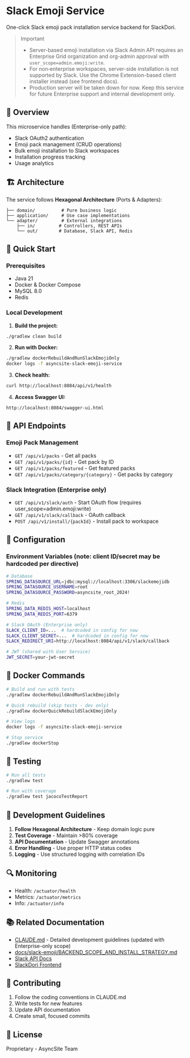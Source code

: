 # Slack Emoji Service

One-click Slack emoji pack installation service backend for SlackDori.

> Important
> - Server-based emoji installation via Slack Admin API requires an Enterprise Grid organization and org-admin approval with `user_scope=admin.emoji:write`.
> - For non‑enterprise workspaces, server-side installation is not supported by Slack. Use the Chrome Extension-based client installer instead (see frontend docs).
> - Production server will be taken down for now. Keep this service for future Enterprise support and internal development only.

## 🎯 Overview

This microservice handles (Enterprise-only path):
- Slack OAuth2 authentication
- Emoji pack management (CRUD operations)
- Bulk emoji installation to Slack workspaces
- Installation progress tracking
- Usage analytics

## 🏗️ Architecture

The service follows **Hexagonal Architecture** (Ports & Adapters):

```
├── domain/          # Pure business logic
├── application/     # Use case implementations
└── adapter/         # External integrations
    ├── in/         # Controllers, REST APIs
    └── out/        # Database, Slack API, Redis
```

## 🚀 Quick Start

### Prerequisites
- Java 21
- Docker & Docker Compose
- MySQL 8.0
- Redis

### Local Development

1. **Build the project:**
```bash
./gradlew clean build
```

2. **Run with Docker:**
```bash
./gradlew dockerRebuildAndRunSlackEmojiOnly
docker logs -f asyncsite-slack-emoji-service
```

3. **Check health:**
```bash
curl http://localhost:8084/api/v1/health
```

4. **Access Swagger UI:**
```
http://localhost:8084/swagger-ui.html
```

## 📡 API Endpoints

### Emoji Pack Management
- `GET /api/v1/packs` - Get all packs
- `GET /api/v1/packs/{id}` - Get pack by ID
- `GET /api/v1/packs/featured` - Get featured packs
- `GET /api/v1/packs/category/{category}` - Get packs by category

### Slack Integration (Enterprise only)
- `GET /api/v1/slack/auth` - Start OAuth flow (requires user_scope=admin.emoji:write)
- `GET /api/v1/slack/callback` - OAuth callback
- `POST /api/v1/install/{packId}` - Install pack to workspace

## 🔧 Configuration

### Environment Variables (note: client ID/secret may be hardcoded per directive)
```bash
# Database
SPRING_DATASOURCE_URL=jdbc:mysql://localhost:3306/slackemojidb
SPRING_DATASOURCE_USERNAME=root
SPRING_DATASOURCE_PASSWORD=asyncsite_root_2024!

# Redis
SPRING_DATA_REDIS_HOST=localhost
SPRING_DATA_REDIS_PORT=6379

# Slack OAuth (Enterprise only)
SLACK_CLIENT_ID=...  # hardcoded in config for now
SLACK_CLIENT_SECRET=...  # hardcoded in config for now
SLACK_REDIRECT_URI=http://localhost:8084/api/v1/slack/callback

# JWT (shared with User Service)
JWT_SECRET=your-jwt-secret
```

## 🐳 Docker Commands

```bash
# Build and run with tests
./gradlew dockerRebuildAndRunSlackEmojiOnly

# Quick rebuild (skip tests - dev only)
./gradlew dockerQuickRebuildSlackEmojiOnly

# View logs
docker logs -f asyncsite-slack-emoji-service

# Stop service
./gradlew dockerStop
```

## 🧪 Testing

```bash
# Run all tests
./gradlew test

# Run with coverage
./gradlew test jacocoTestReport
```

## 📝 Development Guidelines

1. **Follow Hexagonal Architecture** - Keep domain logic pure
2. **Test Coverage** - Maintain >80% coverage
3. **API Documentation** - Update Swagger annotations
4. **Error Handling** - Use proper HTTP status codes
5. **Logging** - Use structured logging with correlation IDs

## 🔍 Monitoring

- Health: `/actuator/health`
- Metrics: `/actuator/metrics`
- Info: `/actuator/info`

## 📚 Related Documentation

- [CLAUDE.md](./CLAUDE.md) - Detailed development guidelines (updated with Enterprise-only scope)
- [docs/slack-emoji/BACKEND_SCOPE_AND_INSTALL_STRATEGY.md](./docs/slack-emoji/BACKEND_SCOPE_AND_INSTALL_STRATEGY.md)
- [Slack API Docs](https://api.slack.com/)
- [SlackDori Frontend](../web/slackdori-frontend/)

## 🤝 Contributing

1. Follow the coding conventions in CLAUDE.md
2. Write tests for new features
3. Update API documentation
4. Create small, focused commits

## 📄 License

Proprietary - AsyncSite Team